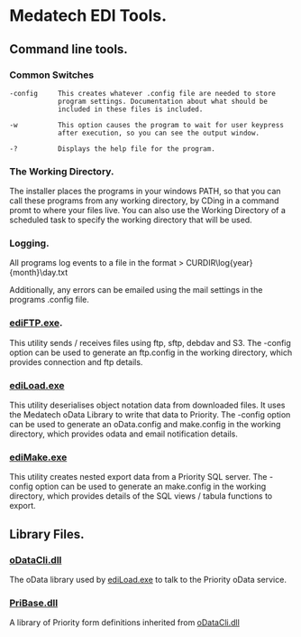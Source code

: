 # Medatech EDI Tools.

## Command line tools.

### Common Switches
	
	-config		This creates whatever .config file are needed to store
				program settings. Documentation about what should be 
				included in these files is included.
	
	-w			This option causes the program to wait for user keypress
				after execution, so you can see the output window.

	-?			Displays the help file for the program.

### The Working Directory.

The installer places the programs in your windows PATH, so that you can
call these programs from any working directory, by CDing in a command promt
to where your files live. You can also use the Working Directory of a
scheduled task to specify the working directory that will be used.

### Logging.

All programs log events to a file in the format > CURDIR\log\{year}{month}\day.txt

Additionally, any errors can be emailed using the mail settings in the
programs .config file.

### [ediFTP.exe](https://github.com/MedatechUK/MedatechEDI/tree/master/ediftp).

This utility sends / receives files using ftp, sftp, debdav and S3.
The -config option can be used to generate an ftp.config in the working directory, 
which provides connection and ftp details.

### [ediLoad.exe](https://github.com/MedatechUK/MedatechEDI/tree/master/ediLoad)

This utility deserialises object notation data from downloaded files. 
It uses the Medatech oData Library to write that data to Priority.
The -config option can be used to generate an oData.config and make.config
in the working directory, which provides odata and email notification details.

### [ediMake.exe](https://github.com/MedatechUK/MedatechEDI/tree/master/ediMake)

This utility creates nested export data from a Priority SQL server.
The -config option can be used to generate an make.config in the working directory, 
which provides details of the SQL views / tabula functions to export.

## Library Files.

### [oDataCli.dll](https://github.com/MedatechUK/MedatechEDI/tree/master/oData.net)

The oData library used by [ediLoad.exe](https://github.com/MedatechUK/MedatechEDI/tree/master/ediLoad) to talk to the Priority oData service.

### [PriBase.dll](https://github.com/MedatechUK/MedatechEDI/tree/master/PriorityForms)

A library of Priority form definitions inherited from [oDataCli.dll](https://github.com/MedatechUK/MedatechEDI/tree/master/PriorityForms) 